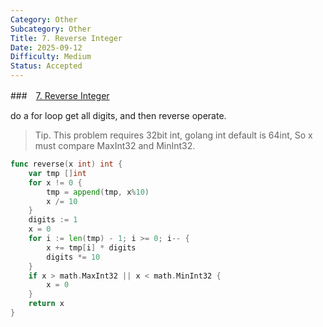 ```yaml
---
Category: Other
Subcategory: Other
Title: 7. Reverse Integer
Date: 2025-09-12
Difficulty: Medium
Status: Accepted
---
```

###　[7. Reverse Integer]

do a for loop get all digits, and then reverse operate.

>Tip. This problem requires 32bit int, golang int default is 64int, So x must compare MaxInt32 and MinInt32.

```go
func reverse(x int) int {
	var tmp []int
	for x != 0 {
		tmp = append(tmp, x%10)
		x /= 10
	}
	digits := 1
	x = 0
	for i := len(tmp) - 1; i >= 0; i-- {
		x += tmp[i] * digits
		digits *= 10
	}
	if x > math.MaxInt32 || x < math.MinInt32 {
		x = 0
	}
	return x
}
```

[7. Reverse Integer]: https://leetcode.com/problems/reverse-integer/